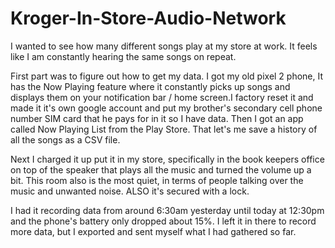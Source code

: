 # Kroger-In-Store-Audio-Network

I wanted to see how many different songs play at my store at work. It feels like I am constantly hearing the same songs on repeat.

First part was to figure out how to get my data. I got my old pixel 2 phone, It has the Now Playing feature where it constantly picks up songs and displays them on your notification bar / home screen.I factory reset it and made it it's own google account and put my brother's secondary cell phone number SIM card that he pays for in it so I have data. 
Then I got an app called Now Playing List from the Play Store. That let's me save a history of all the songs as a CSV file.

Next I charged it up put it in my store, specifically in the book keepers office on top of the speaker that plays all the music and turned the volume up a bit. This room also is the most quiet, in terms of people talking over the music and unwanted noise. ALSO it's secured with a lock.

I had it recording data from around 6:30am yesterday until today at 12:30pm and the phone's battery only dropped about 15%. I left it in there to record more data, but I exported and sent myself what I had gathered so far.
